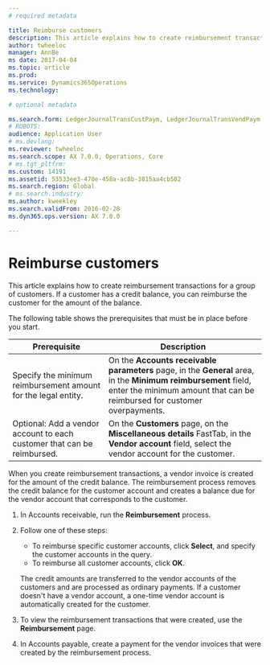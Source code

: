 ```yaml
---
# required metadata

title: Reimburse customers
description: This article explains how to create reimbursement transactions for a group of customers. If a customer has a credit balance, you can reimburse the customer for the amount of the balance. 
author: twheeloc
manager: AnnBe
ms date: 2017-04-04
ms.topic: article
ms.prod: 
ms.service: Dynamics365Operations
ms.technology: 

# optional metadata

ms.search.form: LedgerJournalTransCustPaym, LedgerJournalTransVendPaym
# ROBOTS: 
audience: Application User
# ms.devlang: 
ms.reviewer: twheeloc
ms.search.scope: AX 7.0.0, Operations, Core
# ms.tgt_pltfrm: 
ms.custom: 14191
ms.assetid: 53533ee3-470e-458a-ac8b-3815aa4cb502
ms.search.region: Global
# ms.search.industry: 
ms.author: kweekley
ms.search.validFrom: 2016-02-28
ms.dyn365.ops.version: AX 7.0.0

---
```


# Reimburse customers

This article explains how to create reimbursement transactions for a group of customers. If a customer has a credit balance, you can reimburse the customer for the amount of the balance. 

The following table shows the prerequisites that must be in place before you start.

| Prerequisite                                                            | Description                                                                                                                                                                                 |
|-------------------------------------------------------------------------|---------------------------------------------------------------------------------------------------------------------------------------------------------------------------------------------|
| Specify the minimum reimbursement amount for the legal entity.          | On the **Accounts receivable parameters** page, in the **General** area, in the **Minimum reimbursement** field, enter the minimum amount that can be reimbursed for customer overpayments. |
| Optional: Add a vendor account to each customer that can be reimbursed. | On the **Customers** page, on the **Miscellaneous details** FastTab, in the **Vendor account** field, select the vendor account for the customer.                                           |

When you create reimbursement transactions, a vendor invoice is created for the amount of the credit balance. The reimbursement process removes the credit balance for the customer account and creates a balance due for the vendor account that corresponds to the customer.

1.  In Accounts receivable, run the **Reimbursement** process.
2.  Follow one of these steps:
    -   To reimburse specific customer accounts, click **Select**, and specify the customer accounts in the query.
    -   To reimburse all customer accounts, click **OK**.

    The credit amounts are transferred to the vendor accounts of the customers and are processed as ordinary payments. If a customer doesn't have a vendor account, a one-time vendor account is automatically created for the customer.
3.  To view the reimbursement transactions that were created, use the **Reimbursement** page.
4.  In Accounts payable, create a payment for the vendor invoices that were created by the reimbursement process.


